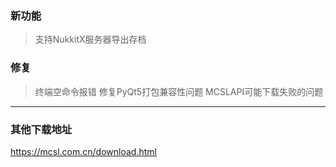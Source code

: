 <!-- > [!IMPORTANT]  
> 这是一个测试版，仅可在[QQ群 · MCSL2·官方交流群](https://mcsl.com.cn/links/mcsl2-qq-group.html)中下载，并且需要申请内测权限。  
> 您可前往[该页面](https://mcsl.com.cn/join-preview.html)申请内测权限。   -->
### 新功能
>
> 支持NukkitX服务器导出存档
>
### 修复

> 终端空命令报错
> 修复PyQt5打包兼容性问题
> MCSLAPI可能下载失败的问题

___

### 其他下载地址

<https://mcsl.com.cn/download.html>
